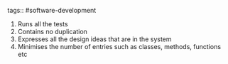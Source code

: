 tags:: #software-development

1. Runs all the tests
2. Contains no duplication
3. Expresses all the design ideas that are in the system
4. Minimises the number of entries such as classes, methods, functions etc
